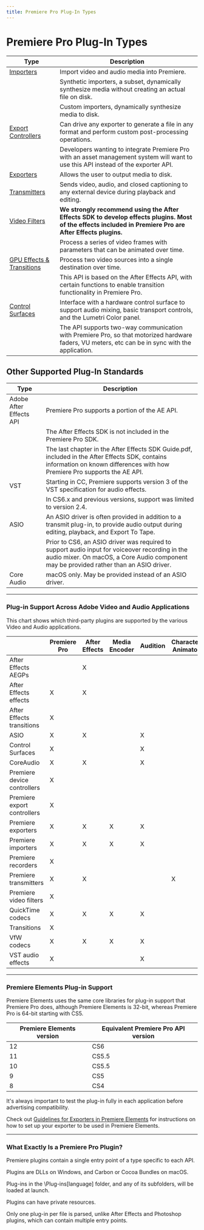 ```yaml
---
title: Premiere Pro Plug-In Types
---
```

# Premiere Pro Plug-In Types

|                                        Type                                        |                                                                        Description                                                                        |
|------------------------------------------------------------------------------------|-----------------------------------------------------------------------------------------------------------------------------------------------------------|
| [Importers](../../importers/importers)                                             | Import video and audio media into Premiere.                                                                                                               |
|                                                                                    | Synthetic importers, a subset, dynamically synthesize media without creating an actual file on disk.                                                      |
|                                                                                    | Custom importers, dynamically synthesize media to disk.                                                                                                   |
| [Export Controllers](../../export-controllers/export-controllers)                  | Can drive any exporter to generate a file in any format and perform custom post-processing operations.                                                    |
|                                                                                    | Developers wanting to integrate Premiere Pro with an asset management system will want to use this API instead of the exporter API.                       |
| [Exporters](../../exporters/exporters)                                             | Allows the user to output media to disk.                                                                                                                  |
| [Transmitters](../../transmitters/transmitters)                                    | Sends video, audio, and closed captioning to any external device during playback and editing.                                                             |
| [Video Filters](../../video-filters/video-filters)                                 | **We strongly recommend using the After Effects SDK to develop effects plugins. Most of the effects included in Premiere Pro are After Effects plugins.** |
|                                                                                    | Process a series of video frames with parameters that can be animated over time.                                                                          |
| [GPU Effects & Transitions](../../gpu-effects-transitions/gpu-effects-transitions) | Process two video sources into a single destination over time.                                                                                            |
|                                                                                    | This API is based on the After Effects API, with certain functions to enable transition functionality in Premiere Pro.                                    |
| [Control Surfaces](../../control-surfaces/control-surfaces)                        | Interface with a hardware control surface to support audio mixing, basic transport controls, and the Lumetri Color panel.                                 |
|                                                                                    | The API supports two-way communication with Premiere Pro, so that motorized hardware faders, VU meters, etc can be in sync with the application.          |

## Other Supported Plug-In Standards

|          Type           |                                                                                        Description                                                                                        |
|-------------------------|-------------------------------------------------------------------------------------------------------------------------------------------------------------------------------------------|
| Adobe After Effects API | Premiere Pro supports a portion of the AE API.                                                                                                                                            |
|                         | The After Effects SDK is not included in the Premiere Pro SDK.                                                                                                                            |
|                         | The last chapter in the After Effects SDK Guide.pdf, included in the After Effects SDK, contains information on known differences with how Premiere Pro supports the AE API.              |
| VST                     | Starting in CC, Premiere supports version 3 of the VST specification for audio effects.                                                                                                   |
|                         | In CS6.x and previous versions, support was limited to version 2.4.                                                                                                                       |
| ASIO                    | An ASIO driver is often provided in addition to a transmit plug-in, to provide audio output during editing, playback, and Export To Tape.                                                 |
|                         | Prior to CS6, an ASIO driver was required to support audio input for voiceover recording in the audio mixer. On macOS, a Core Audio component may be provided rather than an ASIO driver. |
| Core Audio              | macOS only. May be provided instead of an ASIO driver.                                                                                                                                    |

---

### Plug-in Support Across Adobe Video and Audio Applications

This chart shows which third-party plugins are supported by the various Video and Audio applications.

|                             | Premiere Pro | After Effects | Media Encoder | Audition | Character Animator | Prelude |
| --------------------------- | ------------ | ------------- | ------------- | -------- | ------------------ | ------- |
| After Effects AEGPs         |              | X             |               |          |                    |         |
| After Effects effects       | X            | X             |               |          |                    |         |
| After Effects transitions   | X            |               |               |          |                    |         |
| ASIO                        | X            | X             |               | X        |                    | X       |
| Control Surfaces            | X            |               |               | X        |                    |         |
| CoreAudio                   | X            | X             |               | X        |                    | X       |
| Premiere device controllers | X            |               |               |          |                    |         |
| Premiere export controllers | X            |               |               |          |                    |         |
| Premiere exporters          | X            | X             | X             | X        |                    |         |
| Premiere importers          | X            | X             | X             | X        |                    | X       |
| Premiere recorders          | X            |               |               |          |                    |         |
| Premiere transmitters       | X            | X             |               |          | X                  | X       |
| Premiere video filters      | X            |               |               |          |                    |         |
| QuickTime codecs            | X            | X             | X             | X        |                    | X       |
| Transitions                 | X            |               |               |          |                    |         |
| VfW codecs                  | X            | X             | X             | X        |                    | X       |
| VST audio effects           | X            |               |               | X        |                    |         |

---

### Premiere Elements Plug-in Support

Premiere Elements uses the same core libraries for plug-in support that Premiere Pro does, although Premiere Elements is 32-bit, whereas Premiere Pro is 64-bit starting with CS5.

| Premiere Elements version | Equivalent Premiere Pro API version |
| ------------------------- | ----------------------------------- |
| 12                        | CS6                                 |
| 11                        | CS5.5                               |
| 10                        | CS5.5                               |
| 9                         | CS5                                 |
| 8                         | CS4                                 |

It's always important to test the plug-in fully in each application before advertising compatibility.

Check out [Guidelines for Exporters in Premiere Elements](../exporters/additional-details.md#guidelines-for-exporters-in-premiere-elements) for instructions on how to set up your exporter to be used in Premiere Elements.

---

### What Exactly Is a Premiere Pro Plugin?

Premiere plugins contain a single entry point of a type specific to each API.

Plugins are DLLs on Windows, and Carbon or Cocoa Bundles on macOS.

Plug-ins in the \\Plug-ins[language] folder, and any of its subfolders, will be loaded at launch.

Plugins can have private resources.

Only one plug-in per file is parsed, unlike After Effects and Photoshop plugins, which can contain multiple entry points.
